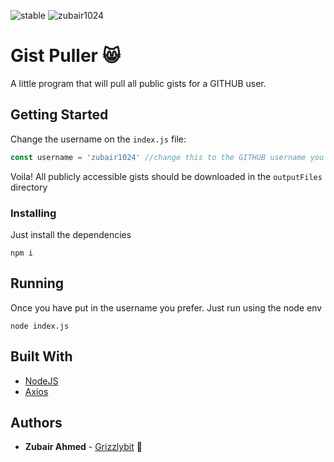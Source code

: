 ![stable](https://img.shields.io/badge/build-stable-green) ![zubair1024](https://img.shields.io/badge/author-zubair1024-cyan)


# Gist Puller 😸

A little program that will pull all public gists for a GITHUB user.

## Getting Started

Change the username on the `index.js` file:

``` js
const username = 'zubair1024' //change this to the GITHUB username you're insterested in
```

Voila! All publicly accessible gists should be downloaded in the `outputFiles` directory

### Installing

Just install the dependencies

``` console
npm i
```

## Running

Once you have put in the username you prefer. Just run using the node env

``` console 
node index.js
```

## Built With

- [NodeJS](https://nodejs.org/en/)
- [Axios](https://github.com/axios/axios)

## Authors

- **Zubair Ahmed** - [Grizzlybit](https://grizzlybit.info) 👋
